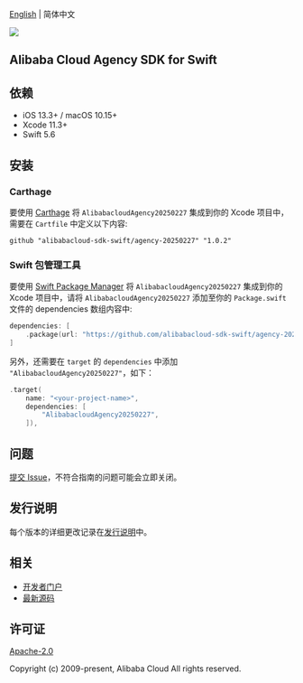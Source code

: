 [English](README.md) | 简体中文

![](https://aliyunsdk-pages.alicdn.com/icons/AlibabaCloud.svg)

## Alibaba Cloud Agency SDK for Swift

## 依赖

- iOS 13.3+ / macOS 10.15+
- Xcode 11.3+
- Swift 5.6

## 安装

### Carthage

要使用 [Carthage](https://github.com/Carthage/Carthage) 将 `AlibabacloudAgency20250227` 集成到你的 Xcode 项目中，需要在 `Cartfile` 中定义以下内容:

```ogdl
github "alibabacloud-sdk-swift/agency-20250227" "1.0.2"
```

### Swift 包管理工具

要使用 [Swift Package Manager](https://swift.org/package-manager/) 将 `AlibabacloudAgency20250227` 集成到你的 Xcode 项目中，请将 `AlibabacloudAgency20250227` 添加至你的 `Package.swift` 文件的 dependencies 数组内容中:

```swift
dependencies: [
    .package(url: "https://github.com/alibabacloud-sdk-swift/agency-20250227.git", from: "1.0.2")
]
```

另外，还需要在 `target` 的 `dependencies` 中添加 `"AlibabacloudAgency20250227"`，如下：

```swift
.target(
    name: "<your-project-name>",
    dependencies: [
        "AlibabacloudAgency20250227",
    ]),
```

## 问题

[提交 Issue](https://github.com/alibabacloud-sdk-swift/agency-20250227/issues/new)，不符合指南的问题可能会立即关闭。

## 发行说明

每个版本的详细更改记录在[发行说明](./ChangeLog.txt)中。

## 相关

* [开发者门户](https://next.api.aliyun.com/home)
* [最新源码](https://github.com/alibabacloud-sdk-swift/agency-20250227)

## 许可证

[Apache-2.0](http://www.apache.org/licenses/LICENSE-2.0)

Copyright (c) 2009-present, Alibaba Cloud All rights reserved.
